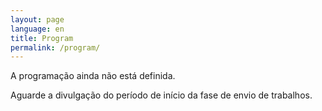 ```yaml
---
layout: page
language: en
title: Program
permalink: /program/
---
```


A programação ainda não está definida.

Aguarde a divulgação do período de início da fase de envio de trabalhos.
